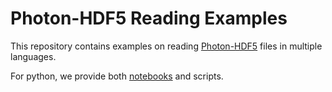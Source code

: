 # Photon-HDF5 Reading Examples

This repository contains examples on reading [Photon-HDF5](http://photon-hdf5.readthedocs.org/) files in multiple languages.

For python, we provide both [notebooks](http://nbviewer.ipython.org/github/Photon-HDF5/photon_hdf5_reading_examples/blob/master/python/Reading%20%C2%B5s-ALEX%20data%20from%20Photon-HDF5.ipynb) and scripts.
